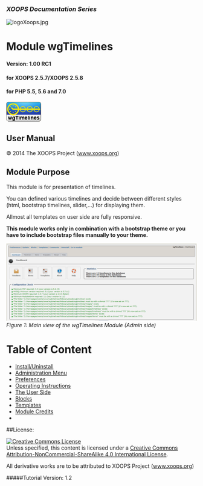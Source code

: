 ### _XOOPS Documentation Series_
![logoXoops.jpg](assets/logoXoops.jpg)

# Module wgTimelines
#### Version: 1.00 RC1
#### for XOOPS 2.5.7/XOOPS 2.5.8
#### for PHP 5.5, 5.6 and 7.0

![logoModule.png](en/assets/logoModule.png)
            
## User Manual

© 2014 The XOOPS Project (www.xoops.org)    

## Module Purpose 

This module is for presentation of timelines.

You can defined various timelines and decide between different styles (html, bootstrap timelines, slider,...) for displaying them.

Allmost all templates on user side are fully responsive.

**This module works only in combination with a bootstrap theme or you have to include bootstrap files manually to your theme.**

![0dashboard1.png](en/assets/0dashboard.png)<br/>
*Figure 1: Main view of the wgTimelines Module (Admin side)*

# Table of Content

* [Install/Uninstall](en/book/1install.md)
* [Administration Menu](en/book/2administration.md)
* [Preferences](en/book/3preferences.md)
* [Operating Instructions](en/book/4operations.md)
* [The User Side](en/book/5userside.md)
* [Blocks](en/book/6blocks.md)
* [Templates](en/book/7templates.md)
* [Module Credits](en/book/9credits.md)
* 

##License:

<a rel="license" href="http://creativecommons.org/licenses/by-nc-sa/4.0/"><img alt="Creative Commons License" style="border-width:0" src="https://i.creativecommons.org/l/by-nc-sa/4.0/88x31.png" /></a><br />Unless specified, this content is licensed under a <a rel="license" href="http://creativecommons.org/licenses/by-nc-sa/4.0/">Creative Commons Attribution-NonCommercial-ShareAlike 4.0 International License</a>.

All derivative works are to be attributed to XOOPS Project (www.xoops.org)

#####Tutorial Version: 1.2
